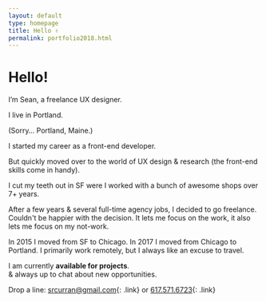```yaml
---
layout: default
type: homepage
title: Hello ✌️
permalink: portfolio2018.html
---
```


<div class="x-large">

<h1>Hello!</h1>

I’m Sean, a freelance UX designer.

I live in Portland.

(Sorry… Portland, Maine.)

I started my career as a front-end developer.

But quickly moved over to the world of UX design & research (the front-end skills come in handy).

I cut my teeth out in SF were I worked with a bunch of awesome shops over 7+ years.

After a few years & several full-time agency jobs, I decided to go freelance. Couldn't be happier with the decision. It lets me focus on the work, it also lets me focus on my not-work.

In 2015 I moved from SF to Chicago. In 2017 I moved from Chicago to Portland. I primarily work remotely, but I always like an excuse to travel.

I am currently **available for projects**.  
& always up to chat about new opportunities. 

Drop a line: [srcurran@gmail.com](mailto:srcurran@gmail.com){: .link} or [617.571.6723](tel:16175716723){: .link}

</div>
